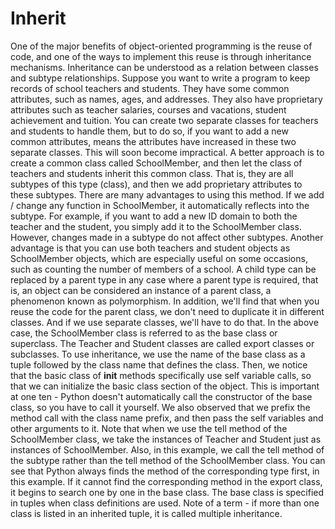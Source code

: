 # Inherit
One of the major benefits of object-oriented programming is the reuse of code, and one of the ways to implement this reuse is through inheritance mechanisms. Inheritance can be understood as a relation between classes and subtype relationships.
Suppose you want to write a program to keep records of school teachers and students. They have some common attributes, such as names, ages, and addresses. They also have proprietary attributes such as teacher salaries, courses and vacations, student achievement and tuition.
You can create two separate classes for teachers and students to handle them, but to do so, if you want to add a new common attributes, means the attributes have increased in these two separate classes. This will soon become impractical.
A better approach is to create a common class called SchoolMember, and then let the class of teachers and students inherit this common class. That is, they are all subtypes of this type (class), and then we add proprietary attributes to these subtypes.
There are many advantages to using this method. If we add / change any function in SchoolMember, it automatically reflects into the subtype. For example, if you want to add a new ID domain to both the teacher and the student, you simply add it to the SchoolMember class. However, changes made in a subtype do not affect other subtypes. Another advantage is that you can use both teachers and student objects as SchoolMember objects, which are especially useful on some occasions, such as counting the number of members of a school. A child type can be replaced by a parent type in any case where a parent type is required, that is, an object can be considered an instance of a parent class, a phenomenon known as polymorphism.
In addition, we'll find that when you reuse the code for the parent class, we don't need to duplicate it in different classes. And if we use separate classes, we'll have to do that.
In the above case, the SchoolMember class is referred to as the base class or superclass. The Teacher and Student classes are called export classes or subclasses.
To use inheritance, we use the name of the base class as a tuple followed by the class name that defines the class. Then, we notice that the basic class of __init__ methods specifically use self variable calls, so that we can initialize the basic class section of the object. This is important at one ten - Python doesn't automatically call the constructor of the base class, so you have to call it yourself.
We also observed that we prefix the method call with the class name prefix, and then pass the self variables and other arguments to it.
Note that when we use the tell method of the SchoolMember class, we take the instances of Teacher and Student just as instances of SchoolMember.
Also, in this example, we call the tell method of the subtype rather than the tell method of the SchoolMember class. You can see that Python always finds the method of the corresponding type first, in this example. If it cannot find the corresponding method in the export class, it begins to search one by one in the base class. The base class is specified in tuples when class definitions are used.
Note of a term - if more than one class is listed in an inherited tuple, it is called multiple inheritance.
